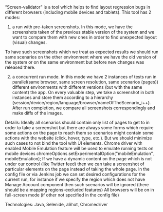 “Screen-validator" is a tool which helps to find layout regression bugs in different browsers (including mobile devices and tablets).
This tool has 2 modes: 
1. a run with pre-taken screenshots. In this mode, we have the screenshots taken of the previous stable version of the system and we want to compare them with new ones in order to find unexpected layout (visual) changes. 












To have such screenshots which we treat as expected results we should run same scenarios on the other environment where we have the old version of the system or on the same environment but before new changes was released there.


















2. a concurrent run mode. In this mode we have 2 instances of tests run in parallel(same browser, same screen resolution, same scenarios (pages)) different environments with different versions (but with the same content) the app. On every valuable step, we take a screenshot in both instances and store them according to a hierarchy (session/device/region/language/browser/nameOfTheScenario_i++). After run completion, we compare all screenshots correspondingly and make diffs of the images.















Details:
Ideally all scenarios should contain only list of pages to get to in order to take a screenshot but there are always some forms which require some actions on the page to reach them so scenarios might contain some actions with the website (click, hover, type, etc.). But we should minimize such cases to not bind the tool with UI elements. 
Chrome driver with enabled Mobile Emulation feature will be used to emulate running tests on mobile devices chromeOptions.setExperimentalOption("mobileEmulation", mobileEmulation);
If we have a dynamic content on the page which is not under our control (like Twitter feed) then we can take a screenshot of particular elements on the page instead of taking the whole page.
In the config file or via Jenkins job we can set desired configurations for the current run, for instance if we specify the region which does not have Manage Account component then such scenarios will be ignored (there should be a mapping regions-excluded features)
All browsers will be on in full-screen mode (if other not specified in the config file)

Technologies: Java, Selenide, aShot, Chromedriver

















